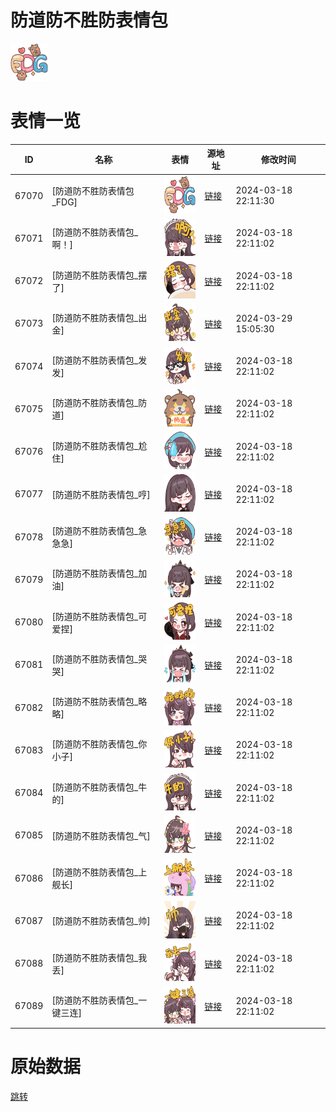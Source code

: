 # 防道防不胜防表情包

<img src="./cover.png" height="60" alt="cover" />

# 表情一览

|ID|名称|表情|源地址|修改时间|
|----|----|----|----|----|
|67070|[防道防不胜防表情包_FDG]|<img src="./pic/067070_%5B防道防不胜防表情包_FDG%5D.png" height="60" alt="FDG"/>|[链接](https://i0.hdslb.com/bfs/emote/8d648c94a7f8d99740b9e6b31fdb6d988e9ee4bc.png)|2024-03-18 22:11:30|
|67071|[防道防不胜防表情包_啊！]|<img src="./pic/067071_%5B防道防不胜防表情包_啊！%5D.png" height="60" alt="啊！"/>|[链接](https://i0.hdslb.com/bfs/emote/49484fe043dd5f0f06f5236d414d89bd40e43b60.png)|2024-03-18 22:11:02|
|67072|[防道防不胜防表情包_摆了]|<img src="./pic/067072_%5B防道防不胜防表情包_摆了%5D.png" height="60" alt="摆了"/>|[链接](https://i0.hdslb.com/bfs/emote/7490665d40312a8db0d614406b6b864bdd4e7ebb.png)|2024-03-18 22:11:02|
|67073|[防道防不胜防表情包_出金]|<img src="./pic/067073_%5B防道防不胜防表情包_出金%5D.png" height="60" alt="出金"/>|[链接](https://i0.hdslb.com/bfs/emote/b2f5ea338e30d8594a6993db1faa83c605bf01df.png)|2024-03-29 15:05:30|
|67074|[防道防不胜防表情包_发发]|<img src="./pic/067074_%5B防道防不胜防表情包_发发%5D.png" height="60" alt="发发"/>|[链接](https://i0.hdslb.com/bfs/emote/fd3cd14304423e22e88af24bb63389cc914244b1.png)|2024-03-18 22:11:02|
|67075|[防道防不胜防表情包_防道]|<img src="./pic/067075_%5B防道防不胜防表情包_防道%5D.png" height="60" alt="防道"/>|[链接](https://i0.hdslb.com/bfs/emote/e9e4be1aaae2ed3310974c9679020a0fb77e8828.png)|2024-03-18 22:11:02|
|67076|[防道防不胜防表情包_尬住]|<img src="./pic/067076_%5B防道防不胜防表情包_尬住%5D.png" height="60" alt="尬住"/>|[链接](https://i0.hdslb.com/bfs/emote/428c47ceb7b53538ef3f88d20433e2aafeecbb60.png)|2024-03-18 22:11:02|
|67077|[防道防不胜防表情包_哼]|<img src="./pic/067077_%5B防道防不胜防表情包_哼%5D.png" height="60" alt="哼"/>|[链接](https://i0.hdslb.com/bfs/emote/6f66774df5e501630d008e743e4074c47e8db5fa.png)|2024-03-18 22:11:02|
|67078|[防道防不胜防表情包_急急急]|<img src="./pic/067078_%5B防道防不胜防表情包_急急急%5D.png" height="60" alt="急急急"/>|[链接](https://i0.hdslb.com/bfs/emote/afd85f37a8ec93e37d2e7de1e3b01697deffa3cf.png)|2024-03-18 22:11:02|
|67079|[防道防不胜防表情包_加油]|<img src="./pic/067079_%5B防道防不胜防表情包_加油%5D.png" height="60" alt="加油"/>|[链接](https://i0.hdslb.com/bfs/emote/b6a39fbb921b1ae459989c3dc7f184417feefc9b.png)|2024-03-18 22:11:02|
|67080|[防道防不胜防表情包_可爱捏]|<img src="./pic/067080_%5B防道防不胜防表情包_可爱捏%5D.png" height="60" alt="可爱捏"/>|[链接](https://i0.hdslb.com/bfs/emote/1e5fbe0c11ebadb54dc072ee298d97963cfc089b.png)|2024-03-18 22:11:02|
|67081|[防道防不胜防表情包_哭哭]|<img src="./pic/067081_%5B防道防不胜防表情包_哭哭%5D.png" height="60" alt="哭哭"/>|[链接](https://i0.hdslb.com/bfs/emote/a081d421c04224b29a6bc7678de5a516ce717f95.png)|2024-03-18 22:11:02|
|67082|[防道防不胜防表情包_略略]|<img src="./pic/067082_%5B防道防不胜防表情包_略略%5D.png" height="60" alt="略略"/>|[链接](https://i0.hdslb.com/bfs/emote/83e1448d62af03f7b6578778e0a157e61eae2077.png)|2024-03-18 22:11:02|
|67083|[防道防不胜防表情包_你小子]|<img src="./pic/067083_%5B防道防不胜防表情包_你小子%5D.png" height="60" alt="你小子"/>|[链接](https://i0.hdslb.com/bfs/emote/3e937ee9712485795b9fb5a1164c275e1cef162f.png)|2024-03-18 22:11:02|
|67084|[防道防不胜防表情包_牛的]|<img src="./pic/067084_%5B防道防不胜防表情包_牛的%5D.png" height="60" alt="牛的"/>|[链接](https://i0.hdslb.com/bfs/emote/cb485be7e29ca032a1d5f0109152802a00cb8282.png)|2024-03-18 22:11:02|
|67085|[防道防不胜防表情包_气]|<img src="./pic/067085_%5B防道防不胜防表情包_气%5D.png" height="60" alt="气"/>|[链接](https://i0.hdslb.com/bfs/emote/7efe83b28e96eed7c62d0c81c633f158cf1a754c.png)|2024-03-18 22:11:02|
|67086|[防道防不胜防表情包_上舰长]|<img src="./pic/067086_%5B防道防不胜防表情包_上舰长%5D.png" height="60" alt="上舰长"/>|[链接](https://i0.hdslb.com/bfs/emote/b95220cfbed13a15f8f4a987293fb58240f85df4.png)|2024-03-18 22:11:02|
|67087|[防道防不胜防表情包_帅]|<img src="./pic/067087_%5B防道防不胜防表情包_帅%5D.png" height="60" alt="帅"/>|[链接](https://i0.hdslb.com/bfs/emote/11781cd13f7e28f6e806cab7e0ecc1c76a783524.png)|2024-03-18 22:11:02|
|67088|[防道防不胜防表情包_我丢]|<img src="./pic/067088_%5B防道防不胜防表情包_我丢%5D.png" height="60" alt="我丢"/>|[链接](https://i0.hdslb.com/bfs/emote/41159253ff1cad745a6b50601008035ef1bdc5fc.png)|2024-03-18 22:11:02|
|67089|[防道防不胜防表情包_一键三连]|<img src="./pic/067089_%5B防道防不胜防表情包_一键三连%5D.png" height="60" alt="一键三连"/>|[链接](https://i0.hdslb.com/bfs/emote/dd3165d87a64ace0b3ed172e930502798e720999.png)|2024-03-18 22:11:02|

# 原始数据

[跳转](./raw.json)

